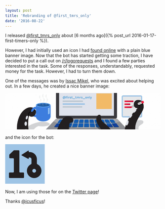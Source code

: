 ```yaml
---
layout: post
title: 'Rebranding of @first_tmrs_only'
date: '2016-08-22'
---
```


I released [@first_tmrs_only](https://twitter.com/first_tmrs_only) about [6 months ago]({% post_url 2016-01-17-first-timers-only %}).

However, I had initially used an icon I had [found online](https://freepik.com) with a plain blue banner image. Now that the bot has started getting some traction, I have decided to put a call out on [/r/logorequests](https://www.reddit.com/r/logorequests/comments/4ww9pk/twitter_bot_firsttimersonly_programming_related/) and I found a few parties interested in the task. Some of the responses, understandably, requested money for the task. However, I had to turn them down.

One of the messages was by [Issac Mikel](http://mikel.design/), who was excited about helping out. 
In a few days, he created a nice banner image:

![@first_tmrs_only banner image](/content/images/2016/Aug/first-timers-only-banner.png)

and the icon for the bot:

![@first_tmrs_only icon](/content/images/2016/Aug/first-timers-only-icon.png)


Now, I am using those for on the [Twitter page](https://twitter.com/first_tmrs_only)!

Thanks [@icusficus](https://twitter.com/icusficus)!


